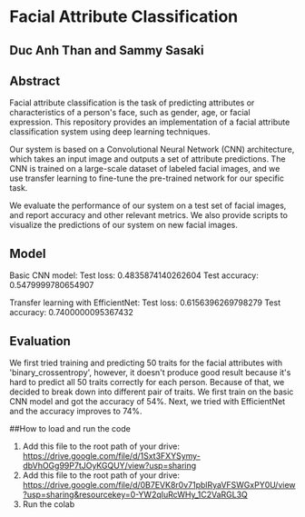 # Facial Attribute Classification
## Duc Anh Than and Sammy Sasaki

## Abstract

Facial attribute classification is the task of predicting attributes or characteristics of a person's face, such as gender, age, or facial expression. This repository provides an implementation of a facial attribute classification system using deep learning techniques.

Our system is based on a Convolutional Neural Network (CNN) architecture, which takes an input image and outputs a set of attribute predictions. The CNN is trained on a large-scale dataset of labeled facial images, and we use transfer learning to fine-tune the pre-trained network for our specific task.

We evaluate the performance of our system on a test set of facial images, and report accuracy and other relevant metrics. We also provide scripts to visualize the predictions of our system on new facial images.

## Model

Basic CNN model:
Test loss: 0.4835874140262604
Test accuracy: 0.5479999780654907

Transfer learning with EfficientNet:
Test loss: 0.6156396269798279
Test accuracy: 0.7400000095367432

## Evaluation

We first tried training and predicting 50 traits for the facial attributes with 'binary_crossentropy', however, it doesn't produce good result because it's hard to predict all 50 traits correctly for each person. Because of that, we decided to break down into different pair of traits. We first train on the basic CNN model and got the accuracy of 54%. Next, we tried with EfficientNet and the accuracy improves to 74%.

##How to load and run the code

1. Add this file to the root path of your drive: https://drive.google.com/file/d/1Sxt3FXYSymy-dbVhOGg99P7tJOyKGQUY/view?usp=sharing
2. Add this file to the root path of your drive: https://drive.google.com/file/d/0B7EVK8r0v71pblRyaVFSWGxPY0U/view?usp=sharing&resourcekey=0-YW2qIuRcWHy_1C2VaRGL3Q
3. Run the colab 
